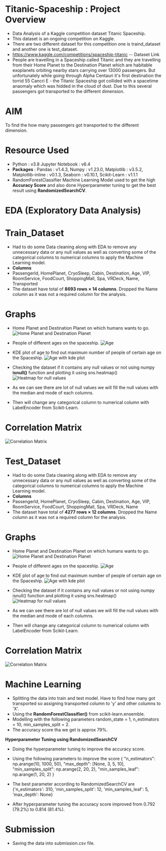 # Titanic-Spaceship : Project Overview
* Data Analysis of a Kaggle competition dataset Titanic Spaceship.
* This dataset is an ongoing competition on Kaggle.
* There are two different dataset for this competition one is traind_dataset and another one is test_dataset.
* https://www.kaggle.com/competitions/spaceship-titanic -- Dataset Link
* People are travelling in a Spaceship called Titanic and they are travelling from their Home Planet to the Destination Planet which are habitable exoplanets orbiting nearby stars carrying over 13000 passengers. But unfortunately while going through Alpha Centauri it's first destination the torrid 55 Cancri E - the Titanic Spaceship got collided with a spacetime anaomaly which was hidded in the cloud of dust. Due to this several passengers got transported to the different dimension.

# AIM
To find the how many passengers got transported to the different dimension.

# Resource Used
* Python : v3.8 Jupyter Notebook : v6.4
* **Packages** : Pandas : v1.4.3, Numpy : v1.23.0, Matplotlib : v3.5.2, Matplotlib-inline : v0.1.3, Seaborn : v0.10.1, Scikit-Learn : v1.1.1
* RandomForestClassifier Machine Learning Model used to get the high **Accuracy Score** and also done Hyperparameter tuning to get the best result using **RandomizedSearchCV**. 

# EDA (Exploratory Data Analysis)
# **Train_Dataset**
* Had to do some Data cleaning along with EDA to remove any unnecessary data or any null values as well as converting some of the categorical columns to numerical columns to apply the Machine Learning model.
* **Columns**
* PassengerId, HomePlanet, CryoSleep, Cabin, Destination, Age, VIP, RoomService, FoodCourt, ShoppingMall, Spa, VRDeck, Name, Transported
* The dataset have total of **8693 rows × 14 columns**. Dropped the Name column as it was not a required column for the analysis.

# Graphs
* Home Planet and Destination Planet on which humans wants to go.
![Home Planet and Destination Planet](https://github.com/sumeet860/Titanic-Spaceship/blob/main/histplot_titanic.png?raw=True "Home Planet and Destination Planet")

* People of different ages on the spaceship.
![Age](https://github.com/sumeet860/Titanic-Spaceship/blob/main/age_titanic.png?raw=True "Age")

* KDE plot of age to find out maximum number of people of certain age on the Spaceship.
![Age with kde plot](https://github.com/sumeet860/Titanic-Spaceship/blob/main/ages_titanic.png?raw=True "Age KDE plot")

* Checking the dataset if it contains any null values or not using numpy **isnull()** function and plotting it using sns.heatmap()
![Heatmap for null values](https://github.com/sumeet860/Titanic-Spaceship/blob/main/heatmap_titanic.png?raw=True "Heatmap for null values")

* As we can see there are lot of null values we will fill the null values with the median and mode of each columns.
* Then will change any categorical column to numerical column with LabelEncoder from Scikit-Learn.

# Correlation Matrix
![Correlation Matrix](https://github.com/sumeet860/Titanic-Spaceship/blob/main/correlation_matrix_titanic.png?raw=True "correlation matrix")


# **Test_Dataset**
* Had to do some Data cleaning along with EDA to remove any unnecessary data or any null values as well as converting some of the categorical columns to numerical columns to apply the Machine Learning model.
* **Columns**
* PassengerId, HomePlanet, CryoSleep, Cabin, Destination, Age, VIP, RoomService, FoodCourt, ShoppingMall, Spa, VRDeck, Name
* The dataset have total of **4277 rows × 12 columns**. Dropped the Name column as it was not a required column for the analysis.

# Graphs
* Home Planet and Destination Planet on which humans wants to go.
![Home Planet and Destination Planet](https://github.com/sumeet860/Titanic-Spaceship/blob/main/histplot1_titanic.png?raw=True "Home Planet and Destination Planet")

* People of different ages on the spaceship.
![Age](https://github.com/sumeet860/Titanic-Spaceship/blob/main/age1_titanic.png?raw=True "Age")

* KDE plot of age to find out maximum number of people of certain age on the Spaceship.
![Age with kde plot](https://github.com/sumeet860/Titanic-Spaceship/blob/main/ages1_titanic.png?raw=True "Age KDE plot")

* Checking the dataset if it contains any null values or not using numpy isnull() function and plotting it using sns.heatmap()
![Heatmap for null values](https://github.com/sumeet860/Titanic-Spaceship/blob/main/heatmap1_titanic.png?raw=True "Heatmap for null values")

* As we can see there are lot of null values we will fill the null values with the median and mode of each columns.
* Then will change any categorical column to numerical column with LabelEncoder from Scikit-Learn.

# Correlation Matrix
![Correlation Matrix](https://github.com/sumeet860/Titanic-Spaceship/blob/main/correlation_matrix1_titanic.png?raw=True "correlation matrix")


# **Machine Learning**

* Splitting the data into train and test model. Have to find how many got transported so assigning transported column to 'y' and other columns to 'X'.
* Using the **RandomForestClassifier()** from scikit-learn.ensemble.
* Modelling with the following parameters random_state = 1, n_estimators = 10, min_samples_split = 2.
* The accuracy score tha we get is approx 79%.

**Hyperparameter Tuning using RandomizedSearchCV**

* Doing the hyperparameter tuning to improve the accuracy score.
* Using the following parameters to improve the score { "n_estimators": np.arange(10, 1000, 50), 
"max_depth": [None, 3, 5, 10], 
"min_samples_split": np.arange(2, 20, 2), 
"min_samples_leaf": np.arange(1, 20, 2) }

* The best parameter according to RandomizedSearchCV are {'n_estimators': 310,
 'min_samples_split': 12,
 'min_samples_leaf': 5,
 'max_depth': None}
 
 * After hyperparameter tuning the accuracy score improved from 0.792 (79.2%) to 0.814 (81.4%).
 
 # Submission
 * Saving the data into submission.csv file.
